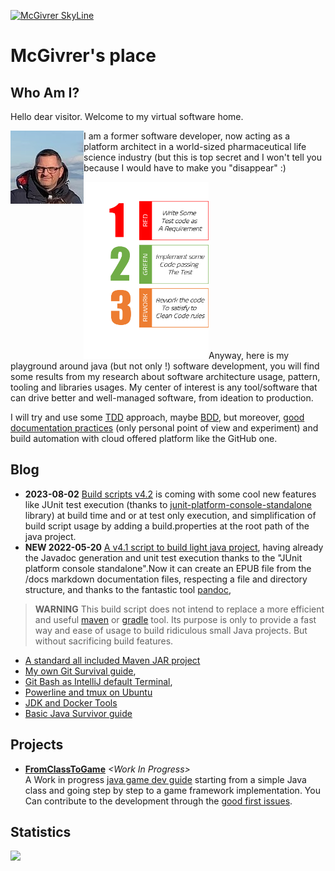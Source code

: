 [![McGivrer SkyLine](https://github.com/mcgivrer/mcgivrer/assets/216852/aa8da835-ea3e-4c53-87a8-27eea68bf315 "McGivrer SkyLine 2022 edition")](https://skyline.github.com/mcgivrer/2022 "Go and see the dynamic skyline for 2022")

# McGivrer's place

## Who Am I?

Hello dear visitor. Welcome to my virtual software home.

<img alt="McGivrer's outdoor photo" src="./images/mcgivrer-avatar-2021.jpg" title=" McGivrer !" align="left"/>I am a former software developer, now acting as a platform architect in a world-sized pharmaceutical life science industry (but this is top secret and I won't tell you because I would have to make you "disappear" :) 

<img alt="Red: create test, Green: Code passing test, Refactor: clean code" src="./images/RGR-Mantra.png" title="The RGR Mantra" align=" right" width="200px"/>Anyway, here is my playground around java (but not only !) software development, you will find some results from my research about software architecture usage, pattern, tooling and libraries usages.
My center of interest is any tool/software that can drive better and well-managed software, from ideation to production. 

I will try and use some [TDD](https://en.wikipedia.org/wiki/Test-driven_development "Go to the TDD Wikipedia description") approach, maybe [BDD](https://en.wikipedia.org/wiki/Behavior-driven_development "Go to the BDD Wikipedia description"), but moreover, [good documentation practices](https://www.writethedocs.org/guide/ "Write the docs !") (only personal point of view and experiment) and build automation with cloud offered platform like the GitHub one. 

## Blog

- **2023-08-02** [Build scripts v4.2](https://gist.github.com/mcgivrer/a31510019029eba73edf5721a93c3dec "go and use the latest build scripts 4.2") is coming with some cool new features like JUnit test execution (thanks to [junit-platform-console-standalone](https://mvnrepository.com/artifact/org.junit.platform/junit-platform-console-standalone) library) at build time and or at test only execution, and simplification of build script usage by adding a build.properties at the root path of the java project.
- **NEW 2022-05-20** [A v4.1 script to build light java project](https://gist.github.com/mcgivrer/a31510019029eba73edf5721a93c3dec#file-readme-md), having already the Javadoc generation and unit test execution thanks to the "JUnit platform console standalone".Now it can create an EPUB file from the /docs markdown documentation files, respecting a file and directory structure, and thanks to the fantastic tool [pandoc](https://pandoc.org "Let's have a try with pandoc !"),

> **WARNING** 
> This build script does not intend to replace a more efficient and useful [maven](https://maven.apache.org/ "don't you already know maven ?  time to discover the most industrial way to build java project") or [gradle](https://gradle.org "the latest but not least build tool for java ecosystem, supporting the Android ecosystem and more !") tool. 
> Its purpose is only to provide a fast way and ease of usage to build ridiculous small Java projects.
> But without sacrificing build features.


- [A standard all included Maven JAR project](https://gist.github.com/mcgivrer/d0b44b343b60196ce9cfde75963eac99 "Just start Jar project with that pom.xml")
- [My own Git Survival guide](https://gist.github.com/mcgivrer/81f67eddf93b0a9d46cac5f1ff4e45c6#file-git-survival-guide-md),
- [Git Bash as IntelliJ default Terminal](https://gist.github.com/mcgivrer/2b9917230588f3987d6acd4750ecf5c9#file-intellij-trick-and-tips-md "GitBash as terminal"),
- [Powerline and tmux on Ubuntu](https://gist.github.com/mcgivrer/63415530034a2a6f4cc968862c3d9e9d "see the magic recipe")
- [JDK and Docker Tools](https://gist.github.com/mcgivrer/247a302c67b8542f3e67b6de831ec83c#file-jdk-java-tools-usage-md)
- [Basic Java Survivor guide](https://gist.github.com/mcgivrer/e4e12e5701c18678e2340725d519cea6#file-basic-java-survivor-guide-md)

## Projects

- **[FromClassToGame](https://github.com/mcgivrer/fromClassToGame)** _&lt;Work In Progress&gt;_<br/>
A Work in progress [java game dev guide](https://github.com/mcgivrer/fromClassToGame/blob/main/docs/index.md) starting from a simple Java class and going step by step to a game framework implementation.
You Can contribute to the development through the [good first issues](https://github.com/mcgivrer/fromClassToGame/contribute).

## Statistics
<img src="https://github-readme-stats.vercel.app/api?username=mcgivrer&theme=light">

